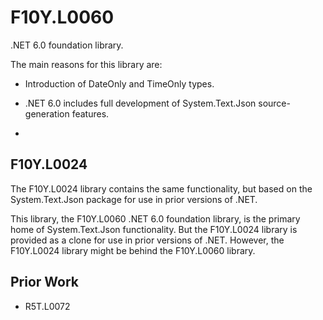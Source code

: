 # F10Y.L0060
.NET 6.0 foundation library.

The main reasons for this library are:

- Introduction of DateOnly and TimeOnly types.
- .NET 6.0 includes full development of System.Text.Json source-generation features.

- 
## F10Y.L0024

The F10Y.L0024 library contains the same functionality, but based on the System.Text.Json package for use in prior versions of .NET.

This library, the F10Y.L0060 .NET 6.0 foundation library, is the primary home of System.Text.Json functionality.
But the F10Y.L0024 library is provided as a clone for use in prior versions of .NET.
However, the F10Y.L0024 library might be behind the F10Y.L0060 library.


## Prior Work

* R5T.L0072